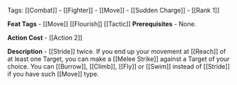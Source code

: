 Tags: [[Combat]] - [[Fighter]] - [[Move]] - [[Sudden Charge]] - [[Rank 1]]

**Feat Tags** - [[Move]] [[Flourish]] [[Tactic]]
**Prerequisites** - None.

**Action Cost** - [[Action 2]]

**Description** - [[Stride]] twice. If you end up your movement at [[Reach]] of at least one Target, you can make a [[Melee Strike]] against a Target of your choice. You can [[Burrow]], [[Climb]], [[Fly]] or [[Swim]] instead of [[Stride]] if you have such [[Move]] type.